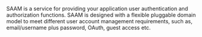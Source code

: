 SAAM is a service for providing your application user authentication and authorization functions. SAAM is designed with a flexible pluggable domain model to meet different user account management requirements, such as, email/username plus password, OAuth, guest access etc.



  